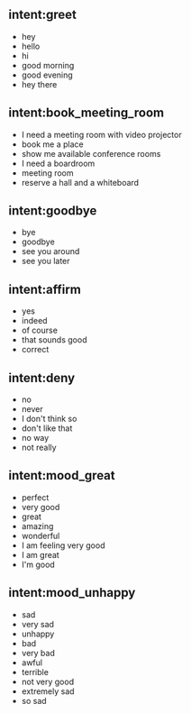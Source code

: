 ## intent:greet
- hey
- hello
- hi
- good morning
- good evening
- hey there

## intent:book_meeting_room
- I need a meeting room with video projector
- book me a place 
- show me available conference rooms 
- I need a boardroom
- meeting room 
- reserve a hall and a whiteboard 

<!-- add the missing intent here. -->

## intent:goodbye
- bye
- goodbye
- see you around
- see you later

## intent:affirm
- yes
- indeed
- of course
- that sounds good
- correct

## intent:deny
- no
- never
- I don't think so
- don't like that
- no way
- not really

## intent:mood_great
- perfect
- very good
- great
- amazing
- wonderful
- I am feeling very good
- I am great
- I'm good

## intent:mood_unhappy
- sad
- very sad
- unhappy
- bad
- very bad
- awful
- terrible
- not very good
- extremely sad
- so sad